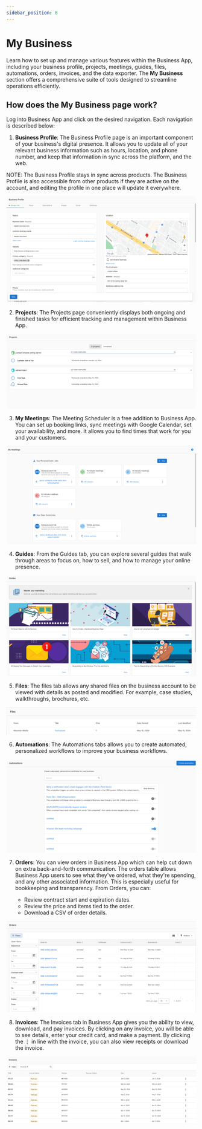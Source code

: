 ```yaml
---
sidebar_position: 6
---
```


# My Business

Learn how to set up and manage various features within the Business App, including your business profile, projects, meetings, guides, files, automations, orders, invoices, and the data exporter. The **My Business** section offers a comprehensive suite of tools designed to streamline operations efficiently.

## How does the My Business page work?

Log into Business App and click on the desired navigation. Each navigation is described below:

1. **Business Profile**: The Business Profile page is an important component of your business's digital presence. It allows you to update all of your relevant business information such as hours, location, and phone number, and keep that information in sync across the platform, and the web.

NOTE: The Business Profile stays in sync across products. The Business Profile is also accessible from other products if they are active on the account, and editing the profile in one place will update it everywhere.

![](./img/business_profile.png)

2. **Projects**: The Projects page conveniently displays both ongoing and finished tasks for efficient tracking and management within Business App.

![](./img/projects.png)

3. **My Meetings**: The Meeting Scheduler is a free addition to Business App. You can set up booking links, sync meetings with Google Calendar, set your availability, and more. It allows you to find times that work for you and your customers.

![](./img/meetings.png)

4. **Guides**: From the Guides tab, you can explore several guides that walk through areas to focus on, how to sell, and how to manage your online presence.

![](./img/guides.png)

5. **Files**: The files tab allows any shared files on the business account to be viewed with details as posted and modified. For example, case studies, walkthroughs, brochures, etc.

![](./img/files.png)

6. **Automations**: The Automations tabs allows you to create automated, personalized workflows to improve your business workflows.

![](./img/automations.png)

7. **Orders**: You can view orders in Business App which can help cut down on extra back-and-forth communication. The orders table allows Business App users to see what they've ordered, what they're spending, and any other associated information. This is especially useful for bookkeeping and transparency. From Orders, you can:

   * Review contract start and expiration dates.
   * Review the price and items tied to the order.
   * Download a CSV of order details.

![](./img/orders.png)

8. **Invoices**: The Invoices tab in Business App gives you the ability to view, download, and pay invoices. By clicking on any invoice, you will be able to see details, enter your credit card, and make a payment. By clicking the ⋮ in line with the invoice, you can also view receipts or download the invoice. 

 ![](./img/invoices.png)